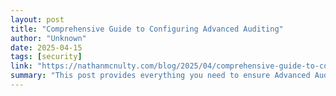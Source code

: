 ```yaml
---
layout: post
title: "Comprehensive Guide to Configuring Advanced Auditing"
author: "Unknown"
date: 2025-04-15
tags: [security]
link: "https://nathanmcnulty.com/blog/2025/04/comprehensive-guide-to-configuring-advanced-auditing/"
summary: "This post provides everything you need to ensure Advanced Auditing is fully configured and auditing everything we possibly can for both existing and new users. I recently shared guidance for this v..."
---
```

